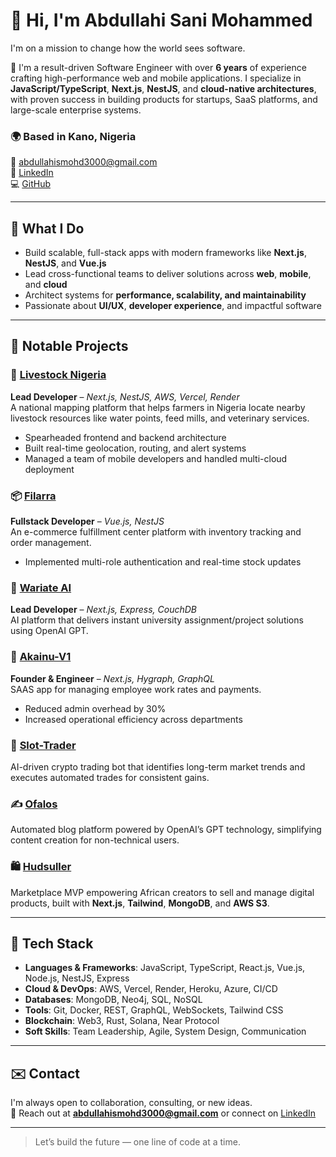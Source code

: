 # 👋 Hi, I'm Abdullahi Sani Mohammed

I'm on a mission to change how the world sees software.

🚀 I'm a result-driven Software Engineer with over **6 years** of experience crafting high-performance web and mobile applications. I specialize in **JavaScript/TypeScript**, **Next.js**, **NestJS**, and **cloud-native architectures**, with proven success in building products for startups, SaaS platforms, and large-scale enterprise systems.

### 🌍 Based in Kano, Nigeria  
📧 [abdullahismohd3000@gmail.com](mailto:abdullahismohd3000@gmail.com)  
💼 [LinkedIn](https://www.linkedin.com/in/abdullahi-sani-mohammed/)  
💻 [GitHub](https://github.com/Abdullahi-design)

---

## 🔧 What I Do

- Build scalable, full-stack apps with modern frameworks like **Next.js**, **NestJS**, and **Vue.js**
- Lead cross-functional teams to deliver solutions across **web**, **mobile**, and **cloud**
- Architect systems for **performance, scalability, and maintainability**
- Passionate about **UI/UX**, **developer experience**, and impactful software

---

## 🧠 Notable Projects

### 🐄 [Livestock Nigeria](#)
**Lead Developer** – *Next.js, NestJS, AWS, Vercel, Render*  
A national mapping platform that helps farmers in Nigeria locate nearby livestock resources like water points, feed mills, and veterinary services.  
- Spearheaded frontend and backend architecture
- Built real-time geolocation, routing, and alert systems
- Managed a team of mobile developers and handled multi-cloud deployment

### 📦 [Filarra](#)
**Fullstack Developer** – *Vue.js, NestJS*  
An e-commerce fulfillment center platform with inventory tracking and order management.  
- Implemented multi-role authentication and real-time stock updates

### 🧠 [Wariate AI](#)
**Lead Developer** – *Next.js, Express, CouchDB*  
AI platform that delivers instant university assignment/project solutions using OpenAI GPT.

### 💼 [Akainu-V1](#)
**Founder & Engineer** – *Next.js, Hygraph, GraphQL*  
SAAS app for managing employee work rates and payments.  
- Reduced admin overhead by 30%  
- Increased operational efficiency across departments

### 🤖 [Slot-Trader](#)
AI-driven crypto trading bot that identifies long-term market trends and executes automated trades for consistent gains.

### ✍️ [Ofalos](#)
Automated blog platform powered by OpenAI’s GPT technology, simplifying content creation for non-technical users.

### 🛍️ [Hudsuller](#)
Marketplace MVP empowering African creators to sell and manage digital products, built with **Next.js**, **Tailwind**, **MongoDB**, and **AWS S3**.

---

## 🧰 Tech Stack

- **Languages & Frameworks**: JavaScript, TypeScript, React.js, Vue.js, Node.js, NestJS, Express
- **Cloud & DevOps**: AWS, Vercel, Render, Heroku, Azure, CI/CD
- **Databases**: MongoDB, Neo4j, SQL, NoSQL
- **Tools**: Git, Docker, REST, GraphQL, WebSockets, Tailwind CSS
- **Blockchain**: Web3, Rust, Solana, Near Protocol
- **Soft Skills**: Team Leadership, Agile, System Design, Communication

---

## ✉️ Contact

I'm always open to collaboration, consulting, or new ideas.  
📩 Reach out at **[abdullahismohd3000@gmail.com](mailto:abdullahismohd3000@gmail.com)** or connect on [LinkedIn](https://www.linkedin.com/in/abdullahi-sani-mohammed/)

---

> Let’s build the future — one line of code at a time.

